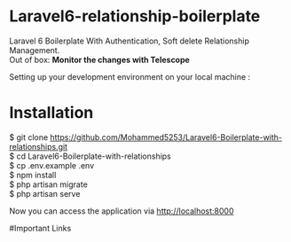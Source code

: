 # Laravel6-relationship-boilerplate
 Laravel 6 Boilerplate With Authentication, Soft delete Relationship Management.
 <br />
 Out of box: <b> Monitor the changes with Telescope </b>
 
 Setting up your development environment on your local machine :

# Installation
<div class="highlight highlight-source-shell">

$ git clone https://github.com/Mohammed5253/Laravel6-Boilerplate-with-relationships.git <br/>
$ cd Laravel6-Boilerplate-with-relationships <br/>
$ cp .env.example .env <br/>
$ npm install <br/>
$ php artisan migrate <br/>
$ php artisan serve <br/>

</div>
Now you can access the application via <a href=http://localhost:8000>http://localhost:8000</a>

#Important Links


